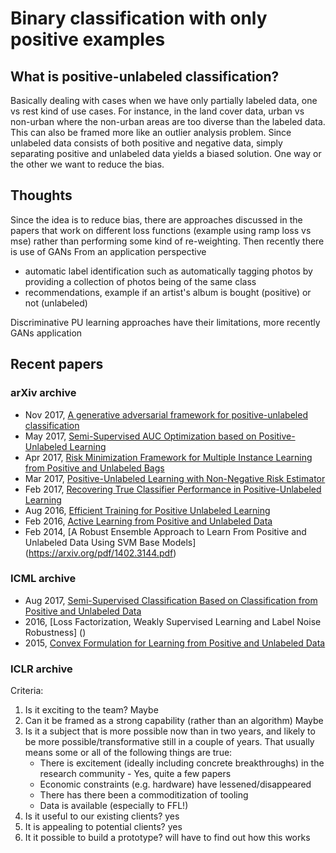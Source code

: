 # Binary classification with only positive examples

## What is positive-unlabeled classification?
Basically dealing with cases when we have only partially labeled data, one vs rest kind of use cases. For instance, in the land cover data, urban vs non-urban where the non-urban areas are too diverse than the labeled data. This can also be framed more like an outlier analysis problem. Since unlabeled data consists of both positive and negative data, simply
separating positive and unlabeled data yields a biased solution. One way or the other we want to reduce the bias.

## Thoughts
Since the idea is to reduce bias, there are approaches discussed in the papers that work on different loss functions (example using ramp loss vs mse) rather than performing some kind of re-weighting. Then recently there is use of GANs
From an application perspective 
- automatic label identification such as automatically tagging photos by providing a collection of photos being of the same class
- recommendations, example if an artist's album is bought (positive) or not (unlabeled)

Discriminative PU learning approaches have their limitations, more recently GANs
application 

## Recent papers 
### arXiv archive
- Nov 2017, [A generative adversarial framework for positive-unlabeled classification](https://arxiv.org/pdf/1711.08054.pdf)
- May 2017, [Semi-Supervised AUC Optimization based on Positive-Unlabeled Learning](https://arxiv.org/pdf/1705.01708.pdf)
- Apr 2017, [Risk Minimization Framework for Multiple Instance Learning from Positive and Unlabeled Bags](https://arxiv.org/pdf/1704.06767.pdf)
- Mar 2017, [Positive-Unlabeled Learning with Non-Negative Risk Estimator](https://arxiv.org/pdf/1703.00593.pdf)
- Feb 2017, [Recovering True Classifier Performance in Positive-Unlabeled Learning](https://arxiv.org/pdf/1702.00518.pdf)
- Aug 2016, [Efficient Training for Positive Unlabeled Learning](https://arxiv.org/pdf/1608.06807.pdf)
- Feb 2016, [Active Learning from Positive and Unlabeled Data](https://arxiv.org/pdf/1602.07495.pdf)
- Feb 2014, [A Robust Ensemble Approach to Learn From Positive and Unlabeled Data Using SVM Base Models] (https://arxiv.org/pdf/1402.3144.pdf)

### ICML archive
- Aug 2017, [Semi-Supervised Classification Based on Classification from Positive and Unlabeled Data](http://proceedings.mlr.press/v70/sakai17a/sakai17a.pdf)
- 2016, [Loss Factorization, Weakly Supervised Learning and Label Noise Robustness] ()
- 2015, [Convex Formulation for Learning from Positive and Unlabeled Data](http://proceedings.mlr.press/v37/plessis15.pdf)

### ICLR archive


Criteria:
1. Is it exciting to the team? Maybe
2. Can it be framed as a strong capability (rather than an algorithm) Maybe
3. Is it a subject that is more possible now than in two years, and likely to be more possible/transformative still in a couple of years. That usually means some or all of the following things are true:
    - There is excitement (ideally including concrete breakthroughs) in the research community - Yes, quite a few papers
    - Economic constraints (e.g. hardware) have lessened/disappeared
    - There has there been a commoditization of tooling
    - Data is available (especially to FFL!)
4. Is it useful to our existing clients? yes
5. It is appealing to potential clients? yes
6. It it possible to build a prototype? will have to find out how this works
